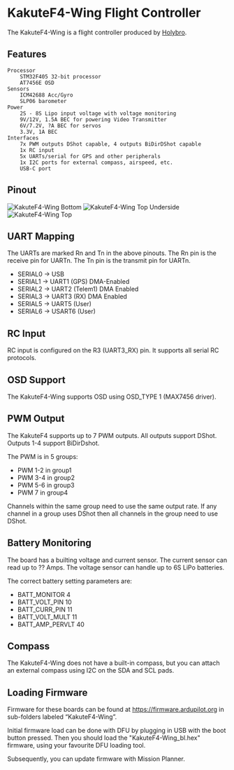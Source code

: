 # KakuteF4-Wing Flight Controller

The KakuteF4-Wing is a flight controller produced by [Holybro](http://www.holybro.com/).

## Features
    Processor
        STM32F405 32-bit processor
        AT7456E OSD
    Sensors
        ICM42688 Acc/Gyro
        SLP06 barometer
    Power
        2S - 8S Lipo input voltage with voltage monitoring
        9V/12V, 1.5A BEC for powering Video Transmitter
        6V/7.2V, ?A BEC for servos
        3.3V, 1A BEC
    Interfaces
        7x PWM outputs DShot capable, 4 outputs BiDirDShot capable
        1x RC input
        5x UARTs/serial for GPS and other peripherals
        1x I2C ports for external compass, airspeed, etc.
        USB-C port

## Pinout

![KakuteF4-Wing Bottom](kakutef4-esc.png)
![KakuteF4-Wing Top Underside](kakutef4-uart.png)
![KakuteF4-Wing Top](kakutef4-uart2.png)

## UART Mapping

The UARTs are marked Rn and Tn in the above pinouts. The Rn pin is the
receive pin for UARTn. The Tn pin is the transmit pin for UARTn.

 - SERIAL0 -> USB
 - SERIAL1 -> UART1 (GPS) DMA-Enabled
 - SERIAL2 -> UART2 (Telem1) DMA Enabled
 - SERIAL3 -> UART3 (RX) DMA Enabled
 - SERIAL5 -> UART5 (User)
 - SERIAL6 -> USART6 (User)

## RC Input

RC input is configured on the R3 (UART3_RX) pin. It supports all serial RC
protocols.
   
## OSD Support

The KakuteF4-Wing supports OSD using OSD_TYPE 1 (MAX7456 driver).

## PWM Output

The KakuteF4 supports up to 7 PWM outputs. All outputs support DShot. Outputs 1-4 support BiDirDshot.

The PWM is in 5 groups:

 - PWM 1-2 in group1
 - PWM 3-4 in group2
 - PWM 5-6 in group3
 - PWM 7   in group4

Channels within the same group need to use the same output rate. If
any channel in a group uses DShot then all channels in the group need
to use DShot.

## Battery Monitoring

The board has a builting voltage and current sensor. The current
sensor can read up to ?? Amps. The voltage sensor can handle up to 6S
LiPo batteries.

The correct battery setting parameters are:

 - BATT_MONITOR 4
 - BATT_VOLT_PIN 10
 - BATT_CURR_PIN 11
 - BATT_VOLT_MULT 11
 - BATT_AMP_PERVLT 40
 
## Compass

The KakuteF4-Wing does not have a built-in compass, but you can attach an external compass using I2C on the SDA and SCL pads.

## Loading Firmware
Firmware for these boards can be found at https://firmware.ardupilot.org in sub-folders labeled “KakuteF4-Wing”.

Initial firmware load can be done with DFU by plugging in USB with the
boot button pressed. Then you should load the "KakuteF4-Wing_bl.hex"
firmware, using your favourite DFU loading tool.

Subsequently, you can update firmware with Mission Planner.


